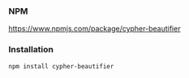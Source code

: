 ### NPM
https://www.npmjs.com/package/cypher-beautifier

### Installation
`npm install cypher-beautifier`